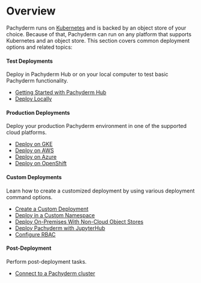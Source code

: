 # Overview

Pachyderm runs on [Kubernetes](http://kubernetes.io/) and
is backed by an object store of your choice. Because of that,
Pachyderm can run on any platform that supports Kubernetes
and an object store. This section covers common
deployment options and related topics:

<div class="row">
  <div class="column-2">
    <div class="card-square mdl-card mdl-shadow--2dp">
      <div class="mdl-card__title mdl-card--expand">
        <h4 class="mdl-card__title-text">Test Deployments &nbsp;&nbsp;&nbsp;<i class="fa fa-rocket"></i></h4>
      </div>
      <div class="mdl-card__supporting-text">
        Deploy in Pachyderm Hub or on your local
        computer to test basic Pachyderm functionality.
      </div>
      <div class="mdl-card__actions mdl-card--border">
        <ul>
          <li><a href="../../pachub/pachub_getting_started/" class="mdl-button mdl-button--colored mdl-js-button mdl-js-ripple-effect">
          Getting Started with Pachyderm Hub
          </a>
          </li>
          <li><a href="../../getting_started/local_installation/" class="mdl-button mdl-button--colored mdl-js-button mdl-js-ripple-effect">
          Deploy Locally
          </a>
          </li>
        </ul>
      </div>
    </div>
  </div>
  <div class="column-2">
    <div class="card-square mdl-card mdl-shadow--2dp">
      <div class="mdl-card__title mdl-card--expand">
        <h4 class="mdl-card__title-text">Production Deployments  &nbsp;&nbsp;&nbsp;<i class="fa fa-cogs"></i></h4>
      </div>
      <div class="mdl-card__supporting-text">
        Deploy your production Pachyderm environment in
        one of the supported cloud platforms.
      </div>
      <div class="mdl-card__actions mdl-card--border">
        <ul>
          <li><a href="google_cloud_platform/" class="mdl-button mdl-button--colored mdl-js-button mdl-js-ripple-effect">
          Deploy on GKE
          </a>
          </li>
          <li><a href="amazon_web_services/" class="mdl-button mdl-button--colored mdl-js-button mdl-js-ripple-effect">
          Deploy on AWS
          </a>
          </li>
          <li><a href="azure/" class="mdl-button mdl-button--colored mdl-js-button mdl-js-ripple-effect">
          Deploy on Azure
          </a>
          </li>
          <li><a href="openshift/" class="mdl-button mdl-button--colored mdl-js-button mdl-js-ripple-effect">
          Deploy on OpenShift
          </a>
          </li>
        </ul>
       </div>
     </div>
  </div>
</div>
<div class="row">
  <div class="column-2">
    <div class="card-square mdl-card mdl-shadow--2dp">
      <div class="mdl-card__title mdl-card--expand">
        <h4 class="mdl-card__title-text">Custom Deployments &nbsp;&nbsp;&nbsp;<i class="fa fa-book"></i></h4>
      </div>
      <div class="mdl-card__supporting-text">
        Learn how to create a customized deployment by
        using various deployment command options.
      </div>
      <div class="mdl-card__actions mdl-card--border">
        <ul>
           <li><a href="deploy_custom/" class="mdl-button mdl-button--colored mdl-js-button mdl-js-ripple-effect">
           Create a Custom Deployment
           </a>
           </li>
           <li><a href="namespaces/" class="mdl-button mdl-button--colored mdl-js-button mdl-js-ripple-effect">
           Deploy in a Custom Namespace
           </a>
           </li>
           <li><a href="non-cloud-object-stores/" class="mdl-button mdl-button--colored mdl-js-button mdl-js-ripple-effect">
           Deploy On-Premises With Non-Cloud Object Stores
           </a>
           </li>
           <li><a href="deploy-pachyderm-jupyterhub/" class="mdl-button mdl-button--colored mdl-js-button mdl-js-ripple-effect">
           Deploy Pachyderm with JupyterHub
           </a>
           </li>
           <li><a href="rbac/" class="mdl-button mdl-button--colored mdl-js-button mdl-js-ripple-effect">
           Configure RBAC
           </a>
           </li>
        </ul>
      </div>
    </div>
  </div>
<div class="row">
  <div class="column-2">
    <div class="card-square mdl-card mdl-shadow--2dp">
      <div class="mdl-card__title mdl-card--expand">
        <h4 class="mdl-card__title-text">Post-Deployment &nbsp;&nbsp;&nbsp;<i class="fa fa-flask"></i></h4>
      </div>
      <div class="mdl-card__supporting-text">
        Perform post-deployment tasks.
      </div>
      <div class="mdl-card__actions mdl-card--border">
        <ul>
           <li><a href="connect-to-cluster/" class="mdl-button mdl-button--colored mdl-js-button mdl-js-ripple-effect">
           Connect to a Pachyderm cluster
           </a>
           </li>
        </ul>
      </div>
    </div>
  </div>
</div>
